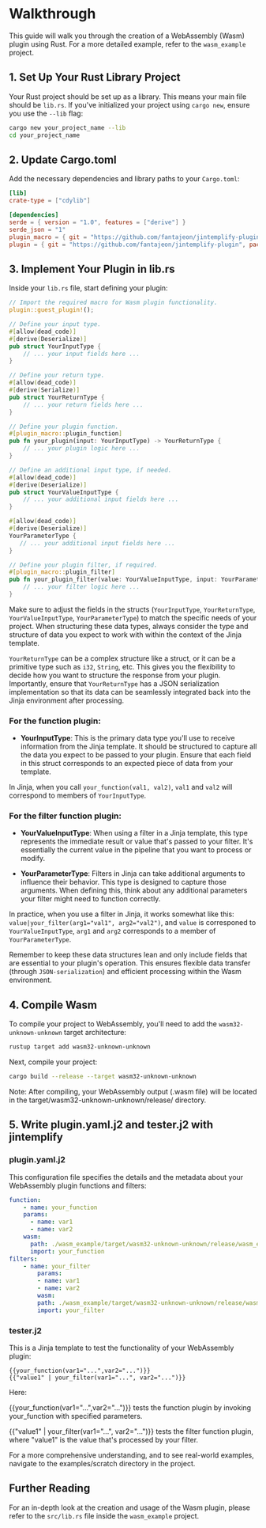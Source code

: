 # Walkthrough

This guide will walk you through the creation of a WebAssembly (Wasm) plugin using Rust. For a more detailed example, refer to the `wasm_example` project.

## 1. Set Up Your Rust Library Project

Your Rust project should be set up as a library. This means your main file should be `lib.rs`. If you've initialized your project using `cargo new`, ensure you use the `--lib` flag:

```bash
cargo new your_project_name --lib
cd your_project_name
```

## 2. Update Cargo.toml

Add the necessary dependencies and library paths to your `Cargo.toml`:

```toml
[lib]
crate-type = ["cdylib"]

[dependencies]
serde = { version = "1.0", features = ["derive"] }
serde_json = "1"
plugin_macro = { git = "https://github.com/fantajeon/jintemplify-plugin", package = "plugin_macro", version = "*" }
plugin = { git = "https://github.com/fantajeon/jintemplify-plugin", package = "plugin", version = "*" }

```

## 3. Implement Your Plugin in lib.rs

Inside your `lib.rs` file, start defining your plugin:

```rust
// Import the required macro for Wasm plugin functionality.
plugin::guest_plugin!();

// Define your input type.
#[allow(dead_code)]
#[derive(Deserialize)]
pub struct YourInputType {
    // ... your input fields here ...
}

// Define your return type.
#[allow(dead_code)]
#[derive(Serialize)]
pub struct YourReturnType {
    // ... your return fields here ...
}

// Define your plugin function.
#[plugin_macro::plugin_function]
pub fn your_plugin(input: YourInputType) -> YourReturnType {
    // ... your plugin logic here ...
}

// Define an additional input type, if needed.
#[allow(dead_code)]
#[derive(Deserialize)]
pub struct YourValueInputType {
    // ... your additional input fields here ...
}

#[allow(dead_code)]
#[derive(Deserialize)]
YourParameterType {
   // ... your additional input fields here ...
}

// Define your plugin filter, if required.
#[plugin_macro::plugin_filter]
pub fn your_plugin_filter(value: YourValueInputType, input: YourParameterType) -> YourReturnType {
    // ... your filter logic here ...
}

```

Make sure to adjust the fields in the structs (`YourInputType`, `YourReturnType`, `YourValueInputType`, `YourParameterType`) to match the specific needs of your project. When structuring these data types, always consider the type and structure of data you expect to work with within the context of the Jinja template.

`YourReturnType` can be a complex structure like a struct, or it can be a primitive type such as `i32`, `String`, etc. This gives you the flexibility to decide how you want to structure the response from your plugin. Importantly, ensure that `YourReturnType` has a JSON serialization implementation so that its data can be seamlessly integrated back into the Jinja environment after processing.

### For the function plugin:

- **YourInputType**: This is the primary data type you'll use to receive information from the Jinja template. It should be structured to capture all the data you expect to be passed to your plugin. Ensure that each field in this struct corresponds to an expected piece of data from your template.

In Jinja, when you call `your_function(val1, val2)`, `val1` and `val2` will correspond to members of `YourInputType`.

### For the filter function plugin:

- **YourValueInputType**: When using a filter in a Jinja template, this type represents the immediate result or value that's passed to your filter. It's essentially the current value in the pipeline that you want to process or modify.

- **YourParameterType**: Filters in Jinja can take additional arguments to influence their behavior. This type is designed to capture those arguments. When defining this, think about any additional parameters your filter might need to function correctly.

In practice, when you use a filter in Jinja, it works somewhat like this: `value|your_filter(arg1="val1", arg2="val2")`, and `value` is corresponed to `YourValueInputType`, `arg1` and `arg2` corresponds to a member of `YourParameterType`.

Remember to keep these data structures lean and only include fields that are essential to your plugin's operation. This ensures flexible data transfer (through `JSON-serialization`) and efficient processing within the Wasm environment.

## 4. Compile Wasm

To compile your project to WebAssembly, you'll need to add the `wasm32-unknown-unknown` target architecture:

```bash
rustup target add wasm32-unknown-unknown
```

Next, compile your project:

```bash
cargo build --release --target wasm32-unknown-unknown
```

Note: After compiling, your WebAssembly output (.wasm file) will be located in the target/wasm32-unknown-unknown/release/ directory.

## 5. Write plugin.yaml.j2 and tester.j2 with jintemplify

### plugin.yaml.j2

This configuration file specifies the details and the metadata about your WebAssembly plugin functions and filters:

```yaml
function:
    - name: your_function
    params:
      - name: var1
      - name: var2
    wasm:
      path: ./wasm_example/target/wasm32-unknown-unknown/release/wasm_example.wasm
      import: your_function
filters:
    - name: your_filter
        params:
        - name: var1
        - name: var2
        wasm:
        path: ./wasm_example/target/wasm32-unknown-unknown/release/wasm_example.wasm
        import: your_filter
```

### tester.j2

This is a Jinja template to test the functionality of your WebAssembly plugin:

```jinja
{{your_function(var1="...",var2="...")}}
{{"value1" | your_filter(var1="...", var2="...")}}
```

Here:

{{your_function(var1="...",var2="...")}} tests the function plugin by invoking your_function with specified parameters.

{{"value1" | your_filter(var1="...", var2="...")}} tests the filter function plugin, where "value1" is the value that's processed by your filter.

For a more comprehensive understanding, and to see real-world examples, navigate to the examples/scratch directory in the project.

## Further Reading

For an in-depth look at the creation and usage of the Wasm plugin, please refer to the `src/lib.rs` file inside the `wasm_example` project.
